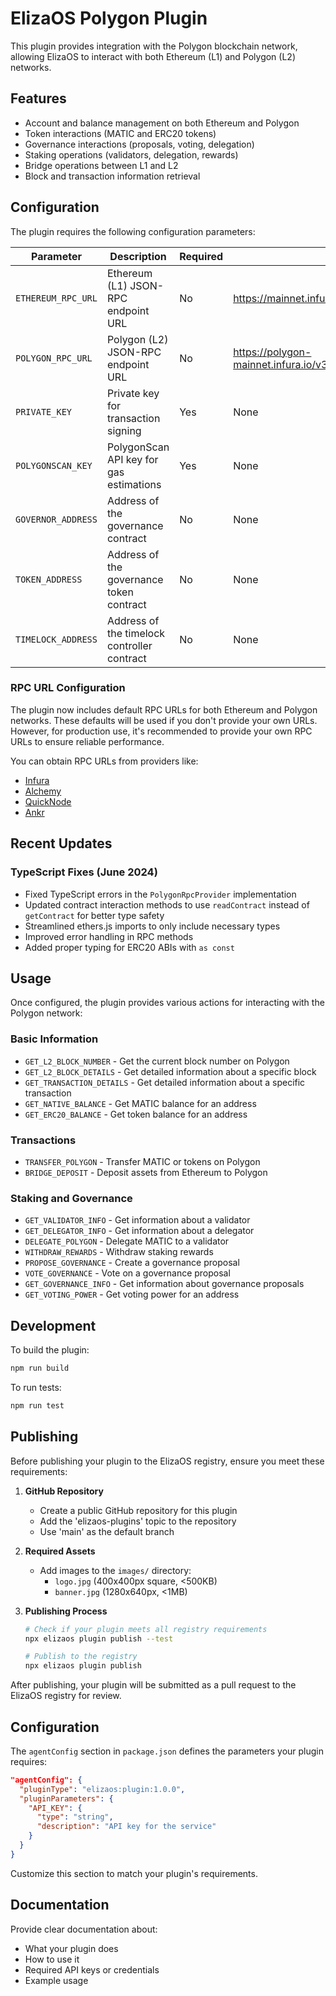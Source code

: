# ElizaOS Polygon Plugin

This plugin provides integration with the Polygon blockchain network, allowing ElizaOS to interact with both Ethereum (L1) and Polygon (L2) networks.

## Features

- Account and balance management on both Ethereum and Polygon
- Token interactions (MATIC and ERC20 tokens)
- Governance interactions (proposals, voting, delegation)
- Staking operations (validators, delegation, rewards)
- Bridge operations between L1 and L2
- Block and transaction information retrieval

## Configuration

The plugin requires the following configuration parameters:

| Parameter          | Description                                 | Required | Default                                                               |
| ------------------ | ------------------------------------------- | -------- | --------------------------------------------------------------------- |
| `ETHEREUM_RPC_URL` | Ethereum (L1) JSON-RPC endpoint URL         | No       | https://mainnet.infura.io/v3/acc75dee85124d4db03ba3b3a9a9e3ab         |
| `POLYGON_RPC_URL`  | Polygon (L2) JSON-RPC endpoint URL          | No       | https://polygon-mainnet.infura.io/v3/acc75dee85124d4db03ba3b3a9a9e3ab |
| `PRIVATE_KEY`      | Private key for transaction signing         | Yes      | None                                                                  |
| `POLYGONSCAN_KEY`  | PolygonScan API key for gas estimations     | Yes      | None                                                                  |
| `GOVERNOR_ADDRESS` | Address of the governance contract          | No       | None                                                                  |
| `TOKEN_ADDRESS`    | Address of the governance token contract    | No       | None                                                                  |
| `TIMELOCK_ADDRESS` | Address of the timelock controller contract | No       | None                                                                  |

### RPC URL Configuration

The plugin now includes default RPC URLs for both Ethereum and Polygon networks. These defaults will be used if you don't provide your own URLs. However, for production use, it's recommended to provide your own RPC URLs to ensure reliable performance.

You can obtain RPC URLs from providers like:

- [Infura](https://infura.io/)
- [Alchemy](https://www.alchemy.com/)
- [QuickNode](https://www.quicknode.com/)
- [Ankr](https://www.ankr.com/)

## Recent Updates

### TypeScript Fixes (June 2024)

- Fixed TypeScript errors in the `PolygonRpcProvider` implementation
- Updated contract interaction methods to use `readContract` instead of `getContract` for better type safety
- Streamlined ethers.js imports to only include necessary types
- Improved error handling in RPC methods
- Added proper typing for ERC20 ABIs with `as const`

## Usage

Once configured, the plugin provides various actions for interacting with the Polygon network:

### Basic Information

- `GET_L2_BLOCK_NUMBER` - Get the current block number on Polygon
- `GET_L2_BLOCK_DETAILS` - Get detailed information about a specific block
- `GET_TRANSACTION_DETAILS` - Get detailed information about a specific transaction
- `GET_NATIVE_BALANCE` - Get MATIC balance for an address
- `GET_ERC20_BALANCE` - Get token balance for an address

### Transactions

- `TRANSFER_POLYGON` - Transfer MATIC or tokens on Polygon
- `BRIDGE_DEPOSIT` - Deposit assets from Ethereum to Polygon

### Staking and Governance

- `GET_VALIDATOR_INFO` - Get information about a validator
- `GET_DELEGATOR_INFO` - Get information about a delegator
- `DELEGATE_POLYGON` - Delegate MATIC to a validator
- `WITHDRAW_REWARDS` - Withdraw staking rewards
- `PROPOSE_GOVERNANCE` - Create a governance proposal
- `VOTE_GOVERNANCE` - Vote on a governance proposal
- `GET_GOVERNANCE_INFO` - Get information about governance proposals
- `GET_VOTING_POWER` - Get voting power for an address

## Development

To build the plugin:

```bash
npm run build
```

To run tests:

```bash
npm run test
```

## Publishing

Before publishing your plugin to the ElizaOS registry, ensure you meet these requirements:

1. **GitHub Repository**

   - Create a public GitHub repository for this plugin
   - Add the 'elizaos-plugins' topic to the repository
   - Use 'main' as the default branch

2. **Required Assets**

   - Add images to the `images/` directory:
     - `logo.jpg` (400x400px square, <500KB)
     - `banner.jpg` (1280x640px, <1MB)

3. **Publishing Process**

   ```bash
   # Check if your plugin meets all registry requirements
   npx elizaos plugin publish --test

   # Publish to the registry
   npx elizaos plugin publish
   ```

After publishing, your plugin will be submitted as a pull request to the ElizaOS registry for review.

## Configuration

The `agentConfig` section in `package.json` defines the parameters your plugin requires:

```json
"agentConfig": {
  "pluginType": "elizaos:plugin:1.0.0",
  "pluginParameters": {
    "API_KEY": {
      "type": "string",
      "description": "API key for the service"
    }
  }
}
```

Customize this section to match your plugin's requirements.

## Documentation

Provide clear documentation about:

- What your plugin does
- How to use it
- Required API keys or credentials
- Example usage
